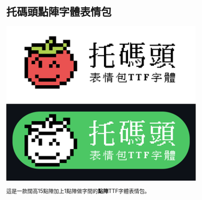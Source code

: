 # 托碼頭點陣字體表情包

![托碼頭點陣字體表情包 / Tomato Emoji](https://github.com/scott0107000/Tomato-Emoji/blob/ad826b731adcba8b8a0334fd448f26b82359a8d8/Image/Tomato.png#gh-light-mode-only)
![托碼頭點陣字體表情包 / Tomato Emoji](https://github.com/scott0107000/Tomato-Emoji/blob/b1fce72118602628446690d3b8243cafb0da4bae/Image/TomatoD.png#gh-dark-mode-only)  

這是一款闊高15點陣加上1點陣做字間的**點陣**TTF字體表情包。
